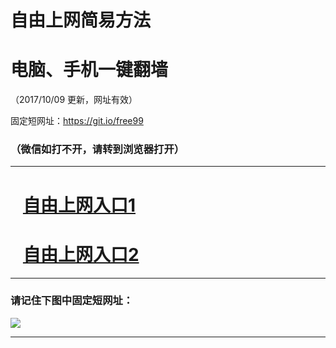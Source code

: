 ﻿# 自由上网简易方法

# 电脑、手机一键翻墙

（2017/10/09 更新，网址有效）

固定短网址：https://git.io/free99

### （微信如打不开，请转到浏览器打开）


***





# &nbsp;&nbsp; <a href="http://ft2920611433.fwq-tz-1001.info/fwqtz01.html?t=10090018367 " target="_blank">自由上网入口1</a>
# &nbsp;&nbsp; <a href="http://ft2891617544.fwq-tz-1002.info/fwqtz02.html?t=100900122544 " target="_blank">自由上网入口2</a>
***

### 请记住下图中固定短网址：

<img src="https://s3-us-west-2.amazonaws.com/fwq-1001/yjfq-20170905okok.png" /> 


***

